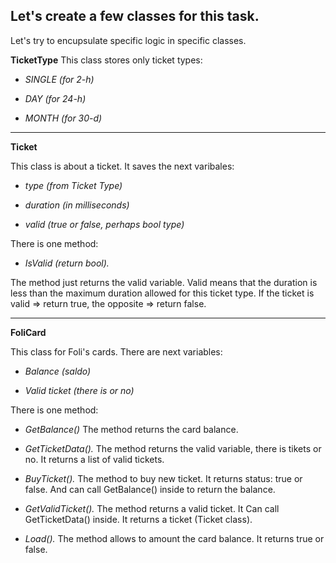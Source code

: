 ## Let's create a few classes for this task.
Let's try to encupsulate specific logic in specific classes.

**TicketType**
This class stores only ticket types:

* *SINGLE (for 2-h)*

* *DAY (for 24-h)*

* *MONTH (for 30-d)*

---

**Ticket**

This class is about a ticket. It saves the next varibales:

* *type (from Ticket Type)*
  
* *duration (in milliseconds)*

* *valid (true or false, perhaps bool type)*
  
There is one method:
* *IsValid (return bool).*

The method just returns the valid variable. Valid means that the duration is less than the maximum duration allowed for this ticket type. If the ticket is valid => return true, the opposite => return false.

---
**FoliCard**

This class for Foli's cards. There are next variables:

* *Balance (saldo)*

* *Valid ticket (there is or no)*

There is one method:
* *GetBalance()*
The method returns the card balance.

* *GetTicketData().*
The method returns the valid variable, there is tikets or no. It returns a list of valid tickets.

* *BuyTicket().*
The method to buy new ticket. It returns status: true or false. And can call GetBalance() inside to return the balance.

* *GetValidTicket().*
The method returns a valid ticket. It Can call GetTicketData() inside. It returns a ticket (Ticket class).

* *Load().*
The method allows to amount the card balance. It returns true or false.
